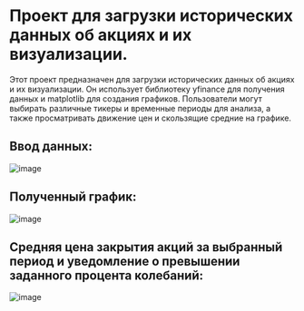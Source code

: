 # Проект для загрузки исторических данных об акциях и их визуализации.

Этот проект предназначен для загрузки исторических данных об акциях и их визуализации.
Он использует библиотеку yfinance для получения данных и matplotlib для создания графиков. 
Пользователи могут выбирать различные тикеры и временные периоды для анализа, а также просматривать движение цен и скользящие средние на графике.

## Ввод данных:
![image](https://github.com/user-attachments/assets/15936c35-2aab-45e5-b632-5f9933d5ed7e)

## Полученный график:
![image](https://github.com/user-attachments/assets/da11d4c7-36c1-40b1-80e1-a9662870e827)

## Средняя цена закрытия акций за выбранный период и уведомление о превышении заданного процента колебаний:
![image](https://github.com/user-attachments/assets/6c15a27b-c6ec-4028-b0f9-cf3f00d3075c)
